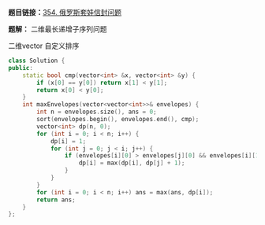 **题目链接：**[354. 俄罗斯套娃信封问题](https://leetcode-cn.com/problems/russian-doll-envelopes/)

**题解：** 二维最长递增子序列问题 

二维vector 自定义排序

```c++
class Solution {
public:
    static bool cmp(vector<int> &x, vector<int> &y) {
        if (x[0] == y[0]) return x[1] < y[1];
        return x[0] < y[0];
    }
    int maxEnvelopes(vector<vector<int>>& envelopes) {
        int n = envelopes.size(), ans = 0;
        sort(envelopes.begin(), envelopes.end(), cmp);
        vector<int> dp(n, 0);
        for (int i = 0; i < n; i++) {
            dp[i] = 1;
            for (int j = 0; j < i; j++) {
                if (envelopes[i][0] > envelopes[j][0] && envelopes[i][1] > envelopes[j][1]) {
                    dp[i] = max(dp[i], dp[j] + 1);
                }
            }
        }
        for (int i = 0; i < n; i++) ans = max(ans, dp[i]);
        return ans;
    }
};
```
